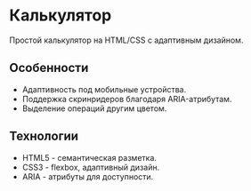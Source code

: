 # Калькулятор

Простой калькулятор на HTML/CSS с адаптивным дизайном.

## Особенности

- Адаптивность под мобильные устройства.
- Поддержка скринридеров благодаря ARIA-атрибутам.
- Выделение операций другим цветом.

## Технологии

- HTML5 - семантическая разметка.
- CSS3 - flexbox, адаптивный дизайн.
- ARIA - атрибуты для доступности.
